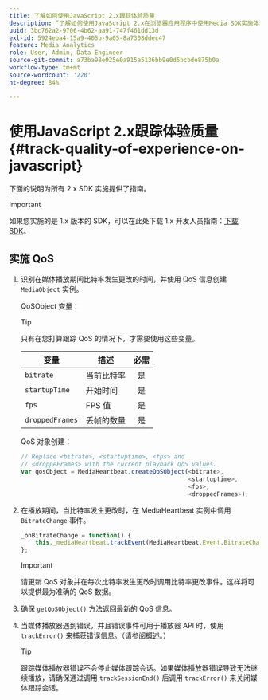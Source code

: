 ```yaml
---
title: 了解如何使用JavaScript 2.x跟踪体验质量
description: “了解如何使用JavaScript 2.x在浏览器应用程序中使用Media SDK实施体验质量(QoE、QoS)跟踪。”
uuid: 3bc762a2-9706-4b62-aa91-747f461dd13d
exl-id: 5924eba4-15a9-405b-9a05-8a7308ddec47
feature: Media Analytics
role: User, Admin, Data Engineer
source-git-commit: a73ba98e025e0a915a5136bb9e0d5bcbde875b0a
workflow-type: tm+mt
source-wordcount: '220'
ht-degree: 84%

---
```


# 使用JavaScript 2.x跟踪体验质量{#track-quality-of-experience-on-javascript}

下面的说明为所有 2.x SDK 实施提供了指南。

>[!IMPORTANT]
>
>如果您实施的是 1.x 版本的 SDK，可以在此处下载 1.x 开发人员指南：[下载 SDK](/help/getting-started/download-sdks.md)。

## 实施 QoS

1. 识别在媒体播放期间比特率发生更改的时间，并使用 QoS 信息创建 `MediaObject` 实例。

   QoSObject 变量：

   >[!TIP]
   >
   >只有在您打算跟踪 QoS 的情况下，才需要使用这些变量。

   | 变量 | 描述 | 必需 |
   | --- | --- | :---: |
   | `bitrate` | 当前比特率 | 是 |
   | `startupTime` | 开始时间 | 是 |
   | `fps` | FPS 值 | 是 |
   | `droppedFrames` | 丢帧的数量 | 是 |

   QoS 对象创建：

   ```js
   // Replace <bitrate>, <startuptime>, <fps> and  
   // <droppeFrames> with the current playback QoS values.  
   var qosObject = MediaHeartbeat.createQoSObject(<bitrate>,  
                                                  <startuptime>,  
                                                  <fps>,  
                                                  <droppedFrames>);
   ```

1. 在播放期间，当比特率发生更改时，在 MediaHeartbeat 实例中调用 `BitrateChange` 事件。

   ```js
   _onBitrateChange = function() {
       this._mediaHeartbeat.trackEvent(MediaHeartbeat.Event.BitrateChange, qosObject);
   };
   ```

   >[!IMPORTANT]
   >
   >请更新 QoS 对象并在每次比特率发生更改时调用比特率更改事件。这样将可以提供最为准确的 QoS 数据。

1. 确保 `getQoSObject()` 方法返回最新的 QoS 信息。
1. 当媒体播放器遇到错误，并且错误事件可用于播放器 API 时，使用 `trackError()` 来捕获错误信息。（请参阅[概述](/help/use-cases/track-errors/track-errors-overview.md)。）

   >[!TIP]
   >
   >跟踪媒体播放器错误不会停止媒体跟踪会话。如果媒体播放器错误导致无法继续播放，请确保通过调用 `trackSessionEnd()` 后调用 `trackError()` 来关闭媒体跟踪会话。
